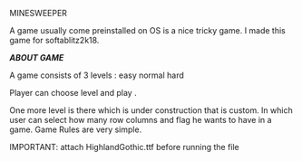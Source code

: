 MINESWEEPER

A game usually come preinstalled on OS is a nice tricky game. I made this game for softablitz2k18.

***ABOUT GAME***

A game consists of 3 levels : 
easy
normal
hard

Player can choose level and play .

One more level is there which is under construction that is custom. In which user can select how many row columns and flag he wants to have in a game.
Game Rules are very simple.

IMPORTANT:
attach HighlandGothic.ttf
before running the file
